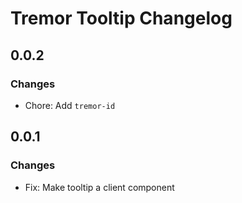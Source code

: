 # Tremor Tooltip Changelog

## 0.0.2

### Changes

- Chore: Add `tremor-id`

## 0.0.1

### Changes

- Fix: Make tooltip a client component
